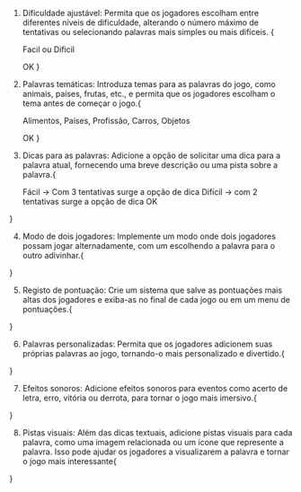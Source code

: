1. Dificuldade ajustável: Permita que os jogadores escolham entre diferentes 
níveis de dificuldade, alterando o número máximo de tentativas ou selecionando 
palavras mais simples ou mais difíceis. {
    
    Facil ou Dificil

    OK
}

2. Palavras temáticas: Introduza temas para as palavras do jogo, como animais, 
países, frutas, etc., e permita que os jogadores escolham o tema antes de 
começar o jogo.{

    Alimentos, Países, Profissão, Carros, Objetos

    OK
}

3. Dicas para as palavras: Adicione a opção de solicitar uma dica para a palavra 
atual, fornecendo uma breve descrição ou uma pista sobre a palavra.{

    Fácil -> Com 3 tentativas surge a opção de dica
    Difícil -> com 2 tentativas surge a opção de dica
    OK

}

4. Modo de dois jogadores: Implemente um modo onde dois jogadores possam 
jogar alternadamente, com um escolhendo a palavra para o outro adivinhar.{


}

5. Registo de pontuação: Crie um sistema que salve as pontuações mais altas 
dos jogadores e exiba-as no final de cada jogo ou em um menu de pontuações.{


}

6. Palavras personalizadas: Permita que os jogadores adicionem suas próprias 
palavras ao jogo, tornando-o mais personalizado e divertido.{


}

7. Efeitos sonoros: Adicione efeitos sonoros para eventos como acerto de letra, 
erro, vitória ou derrota, para tornar o jogo mais imersivo.{


}

8. Pistas visuais: Além das dicas textuais, adicione pistas visuais para cada 
palavra, como uma imagem relacionada ou um ícone que represente a palavra. 
Isso pode ajudar os jogadores a visualizarem a palavra e tornar o jogo mais 
interessante{


}